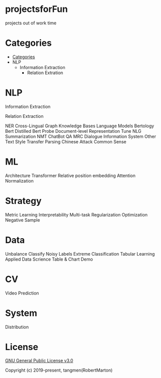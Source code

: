 # projectsforFun
projects out of work time
# Categories
+ [Categories](https://github.com/RobertMarton/projectsforFun/blob/main/README.md#categories)
+ NLP
  + Information Extraction
    + Relation Extration
# NLP
Information Extraction

Relation Extraction

NER
Cross-Lingual
Graph
Knowledge Bases
Language Models
Bertology
Bert Distilled
Bert Probe
Document-level Representation
Tune
NLG
Summarization
NMT
ChatBot
QA
MRC
Dialogue
Information System
Other
Text Style Transfer
Parsing
Chinese
Attack
Common Sense
# ML
Architecture
Transformer
Relative position embedding
Attention
Normalization
# Strategy
Metric Learning
Interpretability
Multi-task
Regularization
Optimization
Negative Sample
# Data
Unbalance Classify
Noisy Labels
Extreme Classification
Tabular Learning
Applied Data Scrience
Table & Chart
Demo
# CV
Video Prediction
# System
Distribution
# License
[GNU General Public License v3.0](https://github.com/RobertMarton/projectsforFun/blob/main/LICENSE)

Copyright (c) 2019-present, tangmen(RobertMarton)
